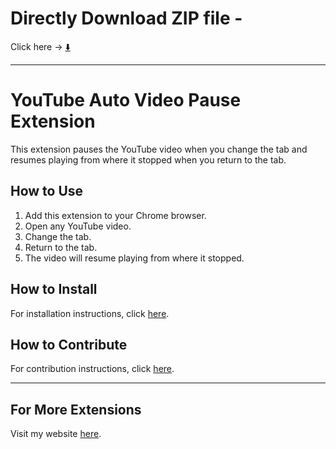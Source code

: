 # Directly Download ZIP file -

Click here -> [⬇️](https://github.com/PATILYASHH/Youtube-Video-Pause-Extension/archive/refs/heads/master.zip)


---

# YouTube Auto Video Pause Extension

This extension pauses the YouTube video when you change the tab and resumes playing from where it stopped when you return to the tab.

## How to Use

1. Add this extension to your Chrome browser.
2. Open any YouTube video.
3. Change the tab.
4. Return to the tab.
5. The video will resume playing from where it stopped.

## How to Install

For installation instructions, click [here](how-to-use.md).

## How to Contribute

For contribution instructions, click [here](contribution.md).

---

## For More Extensions

Visit my website [here](https://patilyash.vercel.app).


